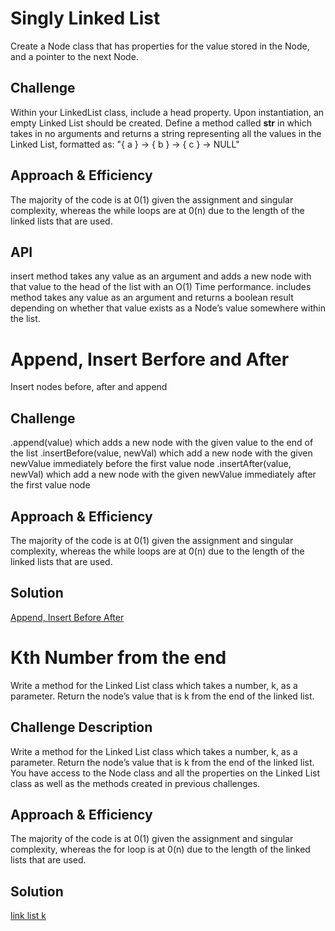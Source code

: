 # Singly Linked List
Create a Node class that has properties for the value stored in the Node, and a pointer to the next Node.

## Challenge
Within your LinkedList class, include a head property. Upon instantiation, an empty Linked List should be created.
Define a method called __str__ in which takes in no arguments and returns a string representing all the values in the Linked List, formatted as:
"{ a } -> { b } -> { c } -> NULL"

## Approach & Efficiency
The majority of the code is at 0(1) given the assignment and singular complexity, whereas the while loops are at 0(n) due to the length of the linked lists that are used.

## API
insert method takes any value as an argument and adds a new node with that value to the head of the list with an O(1) Time performance.
includes method takes any value as an argument and returns a boolean result depending on whether that value exists as a Node’s value somewhere within the list.



# Append, Insert Berfore and After
Insert nodes before, after and append

## Challenge
.append(value) which adds a new node with the given value to the end of the list .insertBefore(value, newVal) which add a new node with the given newValue immediately before the first value node .insertAfter(value, newVal) which add a new node with the given newValue immediately after the first value node

## Approach & Efficiency
The majority of the code is at 0(1) given the assignment and singular complexity, whereas the while loops are at 0(n) due to the length of the linked lists that are used.

## Solution
[Append, Insert Before After](../../assets/append_insert_before_after.jpg)



# Kth Number from the end
Write a method for the Linked List class which takes a number, k, as a parameter. Return the node’s value that is k from the end of the linked list.

## Challenge Description
Write a method for the Linked List class which takes a number, k, as a parameter. Return the node’s value that is k from the end of the linked list. You have access to the Node class and all the properties on the Linked List class as well as the methods created in previous challenges.

## Approach & Efficiency
The majority of the code is at 0(1) given the assignment and singular complexity, whereas the for loop is at 0(n) due to the length of the linked lists that are used.

## Solution
[link list k](../../../assets/link_list_k.jpg)

